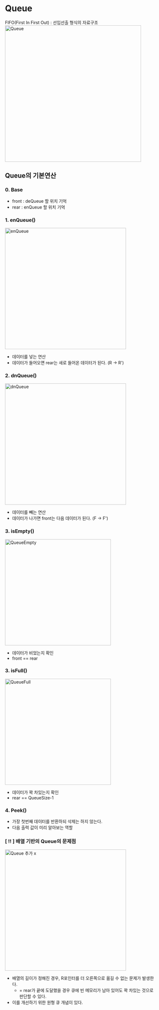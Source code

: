 # Queue
FIFO(First In First Out) : 선입선출 형식의 자료구조  
<img width="450" alt="Queue" src="https://user-images.githubusercontent.com/90807141/198540306-8c23de17-8e4b-493e-9f52-4b53f6f50299.png">


## Queue의 기본연산

### 0. Base
- front : deQueue 할 위치 기억
- rear : enQueue 할 위치 기억

### 1. enQueue()
<img width="400" alt="enQueue" src="https://user-images.githubusercontent.com/90807141/198540322-11193b1c-6236-4e0b-8083-78988d483838.png">

- 데이터를 넣는 연산
- 데이터가 들어오면 rear는 새로 들어온 데이터가 된다. (R -> R')

### 2. dnQueue()
<img width="400" alt="dnQueue" src="https://user-images.githubusercontent.com/90807141/198540336-c581ce93-ef3c-4461-a784-703a4ab90777.png">

- 데이터를 빼는 연산
- 데이터가 나가면 front는 다음 데이터가 된다. (F -> F')

### 3. isEmpty()
<img width="350" alt="QueueEmpty" src="https://user-images.githubusercontent.com/90807141/198542277-3860214b-9aa0-43c3-8702-63303481e510.png">

- 데이터가 비었는지 확인
- front == rear

### 3. isFull()
<img width="350" alt="QueueFull" src="https://user-images.githubusercontent.com/90807141/198545014-8bc02102-9a35-497c-a58d-2b3b8e733828.png">

- 데이터가 꽉 차있는지 확인
- rear == QueueSize-1

### 4. Peek()
- 가장 첫번째 데이터를 반환하되 삭제는 하지 않는다. 
- 다음 출력 값이 미리 알아보는 역할 

### [ !! ] 배열 기반의 Queue의 문제점
<img width="400" alt="Queue 추가 x" src="https://user-images.githubusercontent.com/90807141/198704940-d87de6ae-f294-4d39-ab33-c368d47af18b.png">

- 배열의 길이가 정해진 경우, R포인터를 더 오른쪽으로 옮길 수 없는 문제가 발생한다.
  - = rear가 끝에 도달했을 경우 큐에 빈 메모리가 남아 있어도 꽉 차있는 것으로 판단할 수 있다.
- 이를 개선하기 위한 원형 큐 개념이 있다.

